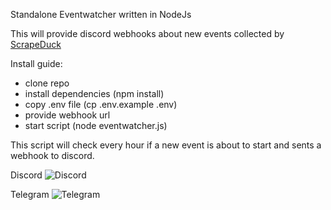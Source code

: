 Standalone Eventwatcher written in NodeJs

This will provide discord webhooks about new events collected by [ScrapeDuck](https://raw.githubusercontent.com/bigfoott/ScrapedDuck/data/events.json)

Install guide:

- clone repo
- install dependencies (npm install)
- copy .env file (cp .env.example .env)
- provide webhook url
- start script (node eventwatcher.js)

This script will check every hour if a new event is about to start and sents a webhook to discord.

Discord
![Discord](https://github.com/acocalypso/Eventwatcher-Standalone/blob/8a959bd0be4a0d56ab1de8fd8a979f293a5ec733/img/event.png)

Telegram
![Telegram](https://github.com/acocalypso/Eventwatcher-Standalone/blob/e80fc3111d4ff680bed7dd9ac56456a4f5019278/img/telegram.png)
